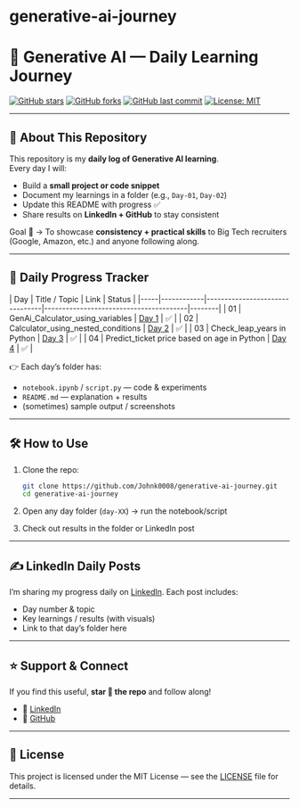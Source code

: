 # generative-ai-journey

# 🚀 Generative AI — Daily Learning Journey

[![GitHub stars](https://img.shields.io/github/stars/YOUR_USERNAME/generative-ai-daily?style=social)](https://github.com/YOUR_USERNAME/generative-ai-daily/stargazers)
[![GitHub forks](https://img.shields.io/github/forks/YOUR_USERNAME/generative-ai-daily?style=social)](https://github.com/YOUR_USERNAME/generative-ai-daily/network/members)
[![GitHub last commit](https://img.shields.io/github/last-commit/YOUR_USERNAME/generative-ai-daily?color=green)](https://github.com/YOUR_USERNAME/generative-ai-daily/commits/main)
[![License: MIT](https://img.shields.io/badge/License-MIT-yellow.svg)](LICENSE)

---

## 📌 About This Repository
This repository is my **daily log of Generative AI learning**.  
Every day I will:
- Build a **small project or code snippet**  
- Document my learnings in a folder (e.g., `Day-01`, `Day-02`)  
- Update this README with progress ✅  
- Share results on **LinkedIn + GitHub** to stay consistent  

Goal 🎯 → To showcase **consistency + practical skills** to Big Tech recruiters (Google, Amazon, etc.) and anyone following along.  

---

## 📅 Daily Progress Tracker

| Day   | Title / Topic                  | Link                                   | Status |
|-----|------------|--------------------------------|----------------------------------------|--------|
| 01    | GenAi_Calculator_using_variables        | [Day 1](Day-01)     | ✅     |
| 02    | Calculator_using_nested_conditions        | [Day 2](Day-02)     | ✅     |
| 03    | Check_leap_years in Python        | [Day 3](Day-03)     | ✅     |
| 04    | Predict_ticket price based on age in Python        | [Day 4](Day-04)     | ✅     |


👉 Each day’s folder has:
- `notebook.ipynb` / `script.py` — code & experiments  
- `README.md` — explanation + results  
- (sometimes) sample output / screenshots  


---


## 🛠️ How to Use

1. Clone the repo:

   ```bash
   git clone https://github.com/Johnk0008/generative-ai-journey.git
   cd generative-ai-journey
   ```
2. Open any day folder (`day-XX`) → run the notebook/script
3. Check out results in the folder or LinkedIn post

---

## ✍️ LinkedIn Daily Posts

I’m sharing my progress daily on [LinkedIn](https://www.linkedin.com/in/johnk0008/).
Each post includes:

* Day number & topic
* Key learnings / results (with visuals)
* Link to that day’s folder here

---

## ⭐ Support & Connect

If you find this useful, **star 🌟 the repo** and follow along!

* 💼 [LinkedIn](https://www.linkedin.com/in/johnk0008/)
* 🐙 [GitHub](https://github.com/Johnk0008)

---

## 📜 License

This project is licensed under the MIT License — see the [LICENSE](LICENSE) file for details.

---

